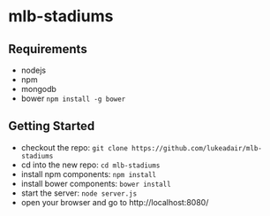 # mlb-stadiums

## Requirements
 - nodejs
 - npm
 - mongodb
 - bower ``` npm install -g bower ```

## Getting Started
 - checkout the repo: ``` git clone https://github.com/lukeadair/mlb-stadiums ```
 - cd into the new repo: ``` cd mlb-stadiums ```
 - install npm components: ``` npm install ```
 - install bower components: ``` bower install ```
 - start the server: ``` node server.js ```
 - open your browser and go to http://localhost:8080/
